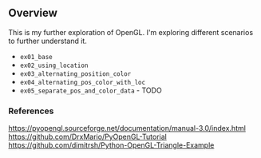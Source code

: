 ## Overview

This is my further exploration of OpenGL. I'm exploring different scenarios to further understand it.

* `ex01_base`
* `ex02_using_location`
* `ex03_alternating_position_color`
* `ex04_alternating_pos_color_with_loc`
* `ex05_separate_pos_and_color_data` - TODO


### References
https://pyopengl.sourceforge.net/documentation/manual-3.0/index.html
https://github.com/DrxMario/PyOpenGL-Tutorial
https://github.com/dimitrsh/Python-OpenGL-Triangle-Example